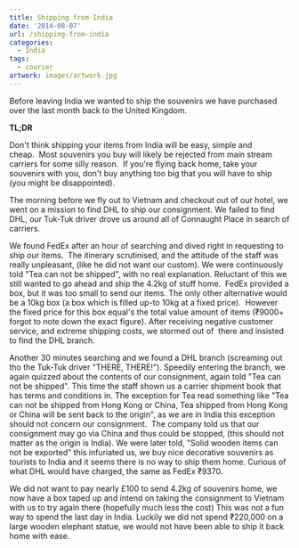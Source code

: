 ```yaml
---
title: Shipping from India
date: '2014-08-07'
url: /shipping-from-india
categories:
  - India
tags:
  - courier
artwork: images/artwork.jpg
---
```


Before leaving India we wanted to ship the souvenirs we have purchased over the last month back to the United Kingdom.

**TL;DR**

Don't think shipping your items from India will be easy, simple and cheap.  Most souvenirs you buy will likely be rejected from main stream carriers for some silly reason.  If you're flying back home, take your souvenirs with you, don't buy anything too big that you will have to ship (you might be disappointed).

The morning before we fly out to Vietnam and checkout out of our hotel, we went on a mission to find DHL to ship our consignment. We failed to find DHL, our Tuk-Tuk driver drove us around all of Connaught Place in search of carriers.

We found FedEx after an hour of searching and dived right in requesting to ship our items.  The itinerary scrutinised, and the attitude of the staff was really unpleasant, (like he did not want our custom). We were continuously told "Tea can not be shipped", with no real explanation. Reluctant of this we still wanted to go ahead and ship the 4.2kg of stuff home.  FedEx provided a box, but it was too small to send our items. The only other alternative would be a 10kg box (a box which is filled up-to 10kg at a fixed price).  However the fixed price for this box equal's the total value amount of items (₹9000+ forgot to note down the exact figure). After receiving negative customer service, and extreme shipping costs, we stormed out of  there and insisted to find the DHL branch.

Another 30 minutes searching and we found a DHL branch (screaming out tho the Tuk-Tuk driver "THERE, THERE!"). Speedily entering the branch, we again quizzed about the contents of our consignment, again told "Tea can not be shipped". This time the staff shown us a carrier shipment book that has terms and conditions in. The exception for Tea read something like "Tea can not be shipped from Hong Kong or China, Tea shipped from Hong Kong or China will be sent back to the origin", as we are in India this exception should not concern our consignment.  The company told us that our consignment may go via China and thus could be stopped, (this should not matter as the origin is India). We were later told, "Solid wooden items can not be exported" this infuriated us, we buy nice decorative souvenirs as tourists to India and it seems there is no way to ship them home. Curious of what DHL would have charged, the same as FedEx ₹9370.

We did not want to pay nearly £100 to send 4.2kg of souvenirs home, we now have a box taped up and intend on taking the consignment to Vietnam with us to try again there (hopefully much less the cost) This was not a fun way to spend the last day in India. Luckily we did not spend ₹220,000 on a large wooden elephant statue, we would not have been able to ship it back home with ease.
